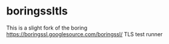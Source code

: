 # boringssltls
This is a slight fork of the boring https://boringssl.googlesource.com/boringssl/ TLS test runner
